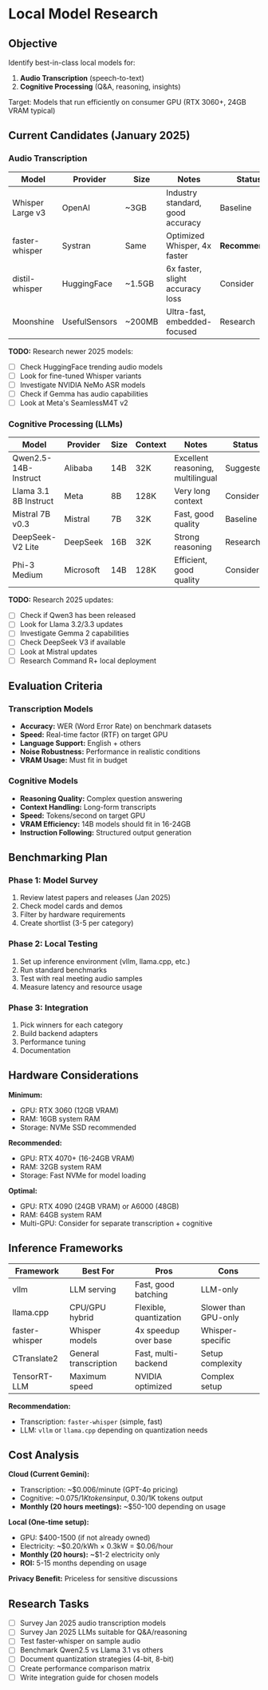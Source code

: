 # Local Model Research

## Objective
Identify best-in-class local models for:
1. **Audio Transcription** (speech-to-text)
2. **Cognitive Processing** (Q&A, reasoning, insights)

Target: Models that run efficiently on consumer GPU (RTX 3060+, 24GB VRAM typical)

## Current Candidates (January 2025)

### Audio Transcription

| Model | Provider | Size | Notes | Status |
|-------|----------|------|-------|--------|
| Whisper Large v3 | OpenAI | ~3GB | Industry standard, good accuracy | Baseline |
| faster-whisper | Systran | Same | Optimized Whisper, 4x faster | **Recommended** |
| distil-whisper | HuggingFace | ~1.5GB | 6x faster, slight accuracy loss | Consider |
| Moonshine | UsefulSensors | ~200MB | Ultra-fast, embedded-focused | Research |

**TODO:** Research newer 2025 models:
- [ ] Check HuggingFace trending audio models
- [ ] Look for fine-tuned Whisper variants
- [ ] Investigate NVIDIA NeMo ASR models
- [ ] Check if Gemma has audio capabilities
- [ ] Look at Meta's SeamlessM4T v2

### Cognitive Processing (LLMs)

| Model | Provider | Size | Context | Notes | Status |
|-------|----------|------|---------|-------|--------|
| Qwen2.5-14B-Instruct | Alibaba | 14B | 32K | Excellent reasoning, multilingual | Suggested |
| Llama 3.1 8B Instruct | Meta | 8B | 128K | Very long context | Consider |
| Mistral 7B v0.3 | Mistral | 7B | 32K | Fast, good quality | Baseline |
| DeepSeek-V2 Lite | DeepSeek | 16B | 32K | Strong reasoning | Research |
| Phi-3 Medium | Microsoft | 14B | 128K | Efficient, good quality | Consider |

**TODO:** Research 2025 updates:
- [ ] Check if Qwen3 has been released
- [ ] Look for Llama 3.2/3.3 updates
- [ ] Investigate Gemma 2 capabilities
- [ ] Check DeepSeek V3 if available
- [ ] Look at Mistral updates
- [ ] Research Command R+ local deployment

## Evaluation Criteria

### Transcription Models
- **Accuracy:** WER (Word Error Rate) on benchmark datasets
- **Speed:** Real-time factor (RTF) on target GPU
- **Language Support:** English + others
- **Noise Robustness:** Performance in realistic conditions
- **VRAM Usage:** Must fit in budget

### Cognitive Models
- **Reasoning Quality:** Complex question answering
- **Context Handling:** Long-form transcripts
- **Speed:** Tokens/second on target GPU
- **VRAM Efficiency:** 14B models should fit in 16-24GB
- **Instruction Following:** Structured output generation

## Benchmarking Plan

### Phase 1: Model Survey
1. Review latest papers and releases (Jan 2025)
2. Check model cards and demos
3. Filter by hardware requirements
4. Create shortlist (3-5 per category)

### Phase 2: Local Testing
1. Set up inference environment (vllm, llama.cpp, etc.)
2. Run standard benchmarks
3. Test with real meeting audio samples
4. Measure latency and resource usage

### Phase 3: Integration
1. Pick winners for each category
2. Build backend adapters
3. Performance tuning
4. Documentation

## Hardware Considerations

**Minimum:**
- GPU: RTX 3060 (12GB VRAM)
- RAM: 16GB system RAM
- Storage: NVMe SSD recommended

**Recommended:**
- GPU: RTX 4070+ (16-24GB VRAM)
- RAM: 32GB system RAM
- Storage: Fast NVMe for model loading

**Optimal:**
- GPU: RTX 4090 (24GB VRAM) or A6000 (48GB)
- RAM: 64GB system RAM
- Multi-GPU: Consider for separate transcription + cognitive

## Inference Frameworks

| Framework | Best For | Pros | Cons |
|-----------|----------|------|------|
| vllm | LLM serving | Fast, good batching | LLM-only |
| llama.cpp | CPU/GPU hybrid | Flexible, quantization | Slower than GPU-only |
| faster-whisper | Whisper models | 4x speedup over base | Whisper-specific |
| CTranslate2 | General transcription | Fast, multi-backend | Setup complexity |
| TensorRT-LLM | Maximum speed | NVIDIA optimized | Complex setup |

**Recommendation:**
- Transcription: `faster-whisper` (simple, fast)
- LLM: `vllm` or `llama.cpp` depending on quantization needs

## Cost Analysis

**Cloud (Current Gemini):**
- Transcription: ~$0.006/minute (GPT-4o pricing)
- Cognitive: ~$0.075/1K tokens input, ~$0.30/1K tokens output
- **Monthly (20 hours meetings):** ~$50-100 depending on usage

**Local (One-time setup):**
- GPU: $400-1500 (if not already owned)
- Electricity: ~$0.20/kWh × 0.3kW = $0.06/hour
- **Monthly (20 hours):** ~$1-2 electricity only
- **ROI:** 5-15 months depending on usage

**Privacy Benefit:** Priceless for sensitive discussions

## Research Tasks

- [ ] Survey Jan 2025 audio transcription models
- [ ] Survey Jan 2025 LLMs suitable for Q&A/reasoning
- [ ] Test faster-whisper on sample audio
- [ ] Benchmark Qwen2.5 vs Llama 3.1 vs others
- [ ] Document quantization strategies (4-bit, 8-bit)
- [ ] Create performance comparison matrix
- [ ] Write integration guide for chosen models